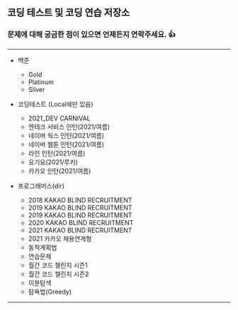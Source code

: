 ## 코딩 테스트 및 코딩 연습 저장소
### 문제에 대해 궁금한 점이 있으면 언제든지 연락주세요. :+1:

* * *
* 백준
  * Gold
  * Platinum
  * Silver
 
* 코딩테스트 (Local에만 있음)
   * 2021_DEV CARNIVAL
   * 엔테크 서비스 인턴(2021/여름)
   * 네이버 웍스 인턴(2021/여름)
   * 네이버 웹툰 인턴(2021/여름)
   * 라인 인턴(2021/여름)
   * 요기요(2021/루키)
   * 카카오 인턴(2021/여름)
 
* 프로그래머스(dir)
  * 2018 KAKAO BLIND RECRUITMENT
  * 2019 KAKAO BLIND RECRUITMENT
  * 2019 KAKAO BLIND RECRUITMENT
  * 2020 KAKAO BLIND RECRUITMENT
  * 2021 KAKAO BLIND RECRUITMENT
  * 2021 카카오 채용연계형 
  * 동적계획법
  * 연습문제
  * 월간 코드 챌린지 시즌1
  * 월간 코드 챌린지 시즌2
  * 이분탐색
  * 탐욕법(Greedy)
* * *
